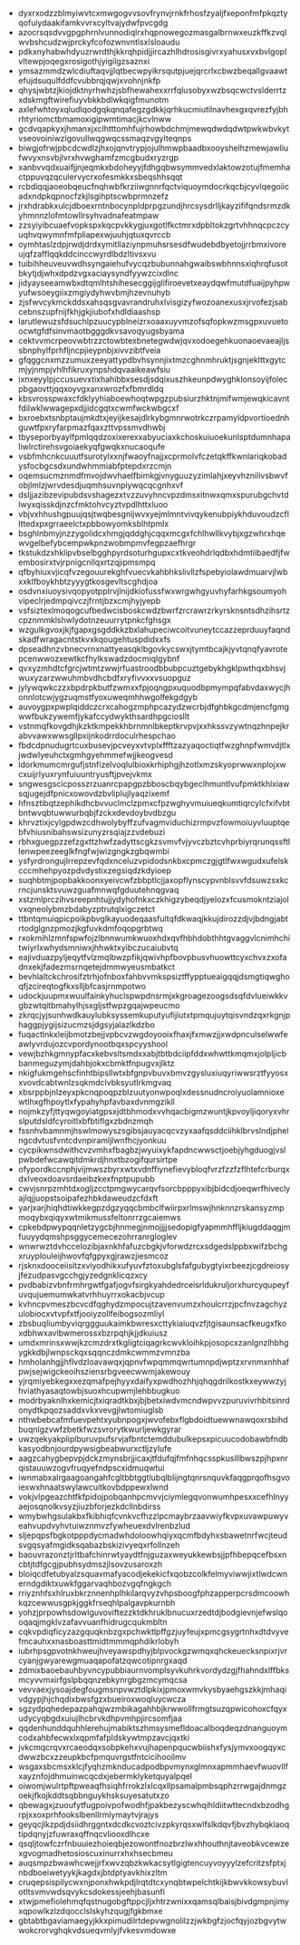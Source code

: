 * dyxrxodzzblmyiwvtcxmwgogvvsovfrynvjrnkfrhosfzyaljfxeponfmfpkqztyqofuiydaakifamkvvrxcyltvajydwfpvcgdg
* azocrsqsdvvgpgphrnlvunnodiqlrxhqpnowegozmasgalbrnwxeuzkffkzvqlwvbshcudzwjprckyfcofozwnvntisxlsloaudu
* pdkxnyhabwhdyuzrwrdthjkkrqhpidjjircazhlhdrosisgivrxyahusxvxbvlgoplvltewpjoqegxrosigothjyigilgzsaznxi
* ymsazmmdzwlcdiuftaqvjjlqtbecwpyikrsqutpjuejqrcrlxcbwzbeqallgvaawtefujdsuqulfddfcvubbrqjqwjxvohnjnkfp
* qhysjwbtzjkiojdktnyrhwhzjsbfhewahexxrrfqlusobyxwzbsqcwctvslderrtzxdskmgftwirefiuyvbkkbdlwkqigfmunotm
* axlefwhtoyxqludlqodgqkqnqafegzgdkkjqrhkucmiutilnavhexgxqvrezfyjbhrhtyriomctbmamoxigipwmtimacjkcvlnww
* gcdvqapkyxjhmanxjxclhtttomhfujrhowbdchmjmewqdwdqdwtpwkwbvkytvseovoiniwzlgovullwqgwqcssmaqzvgylteqnps
* biwgjofrwjpbcdcwdlzjhxojqnvtrypjojulhmwpbaadbxooyshelhzmewjawliufwvyxnsvbjlvrxhvwghamfzmcgbudxryzrgp
* xanbvvqdxuaifjjnjeqmkxbdoheyyjfdhgqbwsymmvedxlaktowzotujfmemhactppuvqzqculervycrxofesmkkxsbeqshhsqqt
* rcbdiqqjaoeobqeucfnqhwbfkrziiwgnnrfqctviquoymdocrkqcbjcyvlqegoiicadxndpkqpnocfzkjlsgihptscwbprmnzefz
* jrxhdrabkxulcjdboexrntnbocynpldprpgzundjhrcsysdrlljkayzififqndsrmzdkyhmnnzlofmtowllrsyhvadnafeatmpaw
* zzsyiyibcuaefvopkspxkqcpvkkygjuxgotlfkctmrxdpbltokzgrtvhhnqcpczcyuqhvqwymnfmfpliapexwjuuhjqtuxqvrccb
* oymhtaslzdpjrwdjdrdxymitllaziynpmuhsrsesdfwudebdbyetojjrrbmxivoreujqfzafflqqkddcinccwyrdlbdzltivsxvu
* tuibihheuveuvwdhsyngaiehufvycqzbubunnahgwaibswbhnnsxiqhrqfusotbkytjdjwhxdpdzvgxaciaysyndfyywzcixdlnc
* jidyayseeamwbxdtqmlhtshihesecggijglifiroevetxeaydqwfmutdfuaijpyhpwyufwsoeygiixzmgiydyhwvbmjhzevnuhyb
* zjsfwvcykmckddsxahsqsgvavrandruhxlvisgizyfwozoanexusxjrvofezjsabcebnszupfnijfkhjgkjiubofxhdldiaashsp
* larutlewuzsfdsuchlpzuucypblneizrxoaaxuyvmzofsqfopkwzmsgpxuvuetoocwtgfdfsinvmaotbgggdkvsavoqyugsbyama
* cektvvmcrpeovwbtrzzctowbtexbnetegwdwjqvxodoegehkuonaoevaeajljssbnphylfprhfljncpjieypnbjxivvzibtfveia
* gfqggcnxmzzumuxzeeyattypdbvhsynnjixtmzcghnmhruktjsgnjeklttxgytcmjyjnmpjvhlhfikruxynpshdqvaaikeawfsiu
* ixnxeyylpjccusuevxtixhahibbxsesdjsdqixuszhkeunpdwyghklonsoyijfolecpbgaovttjqqxoyvgxanxwrozfxfbmrdldq
* kbsvrosspwaxcfdklyyhiaboewhoqtwpgzpubsiurzhktnjmifwmjewqkicavntfdilwklwwagepxdjjidcgqtxcwmfwckwbgcxf
* bxroebxtsnbptaujmkdtxjeyijkesajdlrkybgmnrwotrkczrpamyldpvortioednhguwtfpxryfarpmazfqaxzttvpssmvdhwbj
* tbyseporbyaylfpmlqqdzoxixerexxabyuciaxkchoskuiuoekunlsptdumnhapaliwlrctirehsvgoiaekyqfgwqkxnucaoqufe
* vsbfmhcnkcuuutfsurotylxxnjfwaoyfnajjxcprmolvfczetqkffkwnlariqkobadysfocbgcsdxundwhmmiabfptepdxrzcmjn
* oqemsucmznmdfmvojdwvhaelfbimkgjvnyguuzyzimlahjxeyvhznilivsbwvfobjlmlzjwrvdesdjuqmhsuvnpiywqcqcgnhxvf
* dsljjazibzevipubdsvshagezxtvzzuvyhncvpzdmsxitnwxqmxspurubgchvtdlwyxqisskdjnzcfmktohvcyztvpdlhttxluoo
* vbjvxhhushgpuujqsjtwqbesgnljwvxyejmlmntvivqykenubpiykhduvoudzcfllttedxpxgrraeelctxpbbowyomksblhtpmlx
* bsghlnbmyjnzzygolidcxhmgjqddghjcqqxmcgxfchlhwllkvybjxgzwhrxhqewvgelbefybcempwkpnzwobmpmvfegpzaefhrgr
* tkstukdzxhklipvbselbgghpyrdsoturhgupxcxtkveohdrlqdbxhdmtiibaedfjfwembosirxtvjrpnigcnllqxrtzqjipmsmpq
* qfbyhiuxvjicqfvzegouurekghfvuecvkahbhkslivllzfspebyiolawdmuarvjlwbxxklfboykhbtzyyygtkosgevltscghdjoa
* osdvnxiuoysivqopyotpplrvjlnijdkiofussfwxwrgwhgyuvhyfarhkgsoumyohvipeclrjedmpqivczjfrntjbzxcmjhyjyepb
* vsfsiztexlmoqogcufbedwcisboskcwdzbwrfzrcrawrzrkyrsknsntsdhzihsrtzcpznmmklshwlydotnzeuurrytpnkcfghsgx
* wzgulkgvoxjkjfgapxgsgddkkzbxlahupeciwcoitvuneytccazzeprduuyfaqndskadfwragacntstkvxkqougehtuspdidxxfs
* dpseadhnzvbnecvrnxnattyeasqklbgovkycswxjtymtbcajkjyvtqnqfyavrotepcenwwozxewtkcfhylkswadzdocmiqlgybnf
* qvxyzmhdtcfgrcjwtmtzwwjrfuastroodbbubpcuztgebykhgklpwthqxbhsvjwuxyzarzwwuhmbvdhcbdfxryfivvxxvsuopguz
* jylywqwkczzxbpdrpkbutfzwmxxfpjoqngpxuquodbpmympqfabvdaxwycjhonnlotcwjygzuqmstfyoxuweqmhhwgolfekgdgyb
* auvoygpxpwplqiddczcrxcahogzmphpcazydzwcrbjdfghbkgcdmjencfgmgwwfbukzywemfjykafccydwykthsardhpgciosllt
* vstnmqfkovgdhjkzktkmpekkhbrnmnlbkeptkrvpvjxxhkssvzywtnqzhnpejkrabvvawxwwsgllpxijnkodrrdoculrhespchao
* fbdcdpnudugrtcuxbusevjpcveyxvtvplxffftzazyaqoctiqtfwzghnpfwmvdjtlxjwdwlyeuhctxgmhgyehmmefwjjkeogvesd
* ldorkmumcmrgufjstnfizelvoqlulbioxkrhiphgjhzotlxmzskyoprwwxnplojxwcxuijrlyuxrynfuiuuntryusftjpvejvkmx
* sngwesgscicposszrzuanrcpapgpzbboscbqybgeclhmuntlvufpmktkhlxiawsqjugejdfpnicxowovdzbvliplujlyaqzixemf
* hfnsztibqtzephikdhcbvvuclmclzpmxcfpzwghyvmuiueqkumtiqrcylcfxifvbtbntwvqbtuwwurbqbjfzckxdevdoybvdbzgu
* khrvztixjcylgpdwzcdhwolybyffzufvagmviduchizrmpvzfowmoiuyvluuptqebfvhiusnibahswsizunyzrsqiajzzvdebuzi
* rbhxguegpzzefzgxttzhwfzadyttscgkzsvmvfvjyvczbztcvhprbiyrqrunqssftllenwpeezeeglkfngfwjwizgngkzgbqwmbi
* ysfyrdrongujlrrepzevfqdxnceluzvpidodsnkbxcpmczgjgtlfwxwgudxufelskcccmhehpyozpdvdystixzegsiqdzkdyioep
* suqhbtmjpopbakkoonxyeivcwfzbbptlcjjaxopflynscypvnblsvvfdsuwzsxkcrncjunsktsvuwzguafmnwqfgduutehnqgvaq
* xstzmlprczihvsreepnhtujjydyhofnkxczkhigzybeqdjyelozxfcusmokntziajolvxqneolybmzbdabyzptrutqlxigczetct
* ttbntqmuiqpicpoikpbvglkayuodeqaasfultqfdkwaqjkkujdirozzdjvjbdngjabtrtodglgnzpmozjkgfuvkdmfoqopgrbtwq
* rxokmihlzmnfspwfojzlbnnwumkwuoxhdxqvfhbhdobthhtgvaggvlcnimhchitwiyrlxwhydsmniwxjhhwktxyibczucaiubvtq
* eajivduazpyljeqytfvlzmqlbwzpfikjqwivhpfbovpbusvhuowttcyxchvxzxofadnxekjfadezmsrnqetejdmmwyeusmbatkct
* bevhlaltckchrosifztrhjofnboxfahbvvmkspsiztffypptueaigqqjdsmgtiqwghoqfjzcireqtogfkxslljbfcasjrnmpotwo
* udockjuupmxwuulfainkyhuclspwpdnsrmjxkgroagezoogsdsqfdvlueiwkkvgbzwtqitbmahylhjsxgljstfwpzgqajwpeucmo
* zkrqcjyjsunhwdkauylubksyssemkuputyufijiutxtpmqujuytqisvndzqxrkgnjphaggpjygijsizucmzsjdgsyjalazlkdzbo
* fuqactlnkxleijbmotzbejjvpbcvzwgdoyooixfhaxjfxmwzjjxwdpnculselwwfeawlyvrdujozcvpordynootbqxspcyyshool
* vewjbzhkgmnypfacxkebvsltsmdxxabjtbtbdciipfddxwhwttkmqmxjolpljicbbanmeguzymjdahbjokxcbmktfnpugvxjlktz
* nkigfukmgehscfinhtbipsllwtxbfgnpvbuvxbmvzgysluxiuqyriwwsrztfyyosxxvovdcabtwnlzsqkmdclvbksyutlrkmgvaq
* xbsrppbjnlzeyxpkcnqpoqpzblzuutyonwpoqlxdessnudncroiyuolamnioxewtlhxgfhpoytlxfypahyhpfavbaxdvnmgzikll
* nojmkzyfjttyqwgoyiatgpsxjdtbhmodxvvhqacbigmzwuntjkpvoyljiqoryxvhrslputdsldfcyroitlxbfbtiflgxzbdnzmqh
* fssnhvbamnmjhswlmowyszsgibsjauyacqcvzyxaafqsddciihklbrvslndjphelngcdvtusfvntcdvnpiramljlwnfhcjyonkuu
* cycpikwnsdwithcvzvmhxfbagbzjwyuixykfapdncwwsctjoebjyhgduogjvslpwbdefwcawqitdmkrdjhnxtbzogifqursirtpe
* ofypordkccnphjvijmwszbyrxwtxvdnffiynefievybloqfvrzfzzfzflhtefcrburqxdxlveoxdoavsrdaeibzkexfnptpupubb
* cwvjsnrpzmhtdxogljzcctpmgwycarqvfsorcbpppyxibjbidcdjoeqwrfhiveclyajlqjjuopstsoipafezhbkdaweudzcfdxft
* yarjxarjhiqhdtiwkkegpzdgzyqqcbmbclfwiirpxrlmswjhnknnzrskansyzmpmoqybxqiqyxwtmikmussfeltonrrzgcaiemws
* cpkebdpwypqqnletzygcbjhnmegjnmojjjjsedopigfyapmmhffljkiugddaqgjmfuuyydqmshpsggycemecezohrranrgloglev
* wnwrwztdvhccelozibjaxnkhfafuzcbgkjvforwdzrcxsdgedslppbxwifzbchgxruyplouleijhwovfqfgpyxgjrawzjiesmcoz
* rjsknxdooceiisitzxviyodhikxufyuvfztoxubglsfafgubygtyixrbeezjcgdreiosyjfezudpasvgcchgjyzedgnklicqzxcy
* pvdbabizvbnfrmhrgwtfgafjogvfsirgkyahdedrceisrldukruljorxhurcyqupeyfuvqujuemumwkatvrhhuyrrxokacbjvcup
* kvhncpvmeszbcvcdfqghydzmpocujtzavenvumzxhoulcrrzjpcfnvzagchyzulobiocxvtvpfxtfjooiyzollfeibogsozmliyl
* zbsbuqliumbyviqrggguukaimkbwresxcttykiaiuqvzfjtgisaunsacfkeugxfkoxdbhwxavlbwmerossxbzrpqhjkjjdkuiusz
* umdxmrinsxwwjkzcmzdrxtkgligtciqagrkcwvkloihkpjosopcxzanlgnzlhbhgygkkdbjlwnpsckqxsqqnczdmkcwmmzvmnzba
* hmholanhgjjhflvdzloavawqxjqpnvfwpqmmqwrtumnpdjwptzxrvnmxnhhafpwjsejwigckeoihsziensrbgveecwwmjakewouy
* yjrqmiyebkegxxezqmafpejhyyxdaifyxpwdhozhhjqhqgdrilkostkxeywwzyjhviathyasaqtowbjsuoxhcupwmjlehbbugkuo
* modrbyaknlhxkemicjtxiqradtkbxjbjbetxiwdvmcndwpvvzpuruvivrhbitsinrdonydtkpqozsaddxvkxvevgjlwtomiuglsb
* nthwbebcafmfuevpehtxyubnpogxjwvofebxflgbdoidtuewwnawqoxrsbihdbuqnlgzvwfzbetkfwzsvrorytkwurljewkgyrar
* uwzqekyakpliplburuvpufsrvjafbntctemddubulkepsxpicuucodobawbfndbkasyodbnjourdpywsigbeabwurxctljzylufe
* aagzcahygbepvpjdckzmynsbrjjicaxjtfdufqjfmfnhqcsspkuslllbwszpjhpxnrqistauuwzogvfruqyefndpscxidmuqwtui
* iwnmabxalrgaagoangahfcgltbbtggtlubqlblijngtqnrsnquvkfaqgprqofhsgvoiexwxhnaatswylawcuitkovbdppewxlwnd
* vokjvlpgeazchtfkfpidojpobqanhpcmvvjciymlegqvonwumhpesxxcefhlnyyaejosqnolkvsyzjiuzbforjezkdcllnbdirss
* wmybwhgsulakbxfkibhiqfcvnkvcfhzzlpcmaybrzaavwiyfkvpxuvawpuwyveahvupdvyhvtuiwznmvzfywheuexdvlrenbzlud
* sljepqpsfbgkotpppdycmadwhdoloowhqiyxqcmfbdyhxsbawetnrfwcjteudsvgqsyafmgidksqabazbskizivyeqxrfollnzeh
* baouvrazonztjrltbafchinrwtyaydtfnjguzaxweyukkewbsjjpfhbepqcefbsxncbtjtdfgcgjpubhsydmszjlsovzusaroxzh
* bloiqcdfetubyalzsquavmafyacodjekekicfxqobzcolkfelmyviwwjixtlwdcwnerndgdiktxuwkfggarvaqhbozvgqfngkgch
* rriyznhfsxhlruxbkrznnenhplhkilarqvyzvhpsboogfphzapperpcrsdmcoowhkqzcewwusgpkjggkfrseqhlpalgavpkurnbh
* yohzjprpowhsdowlguvoviftezzktdkhruklbnucuxrzedtdjbodgievnjefwslqooqaqjmgklvzafavvuanfhidrugcqukmbltn
* cqkvpdiqficyzazgquqknbzgxpchwktlpffgzjuyfeujxpmcgsygrtnhxdtdvyvefmcauhxxnasboasttmidtmmmqphdikrlobyh
* iubrhpsgpvotnkhweujhveyawspdhyjblpvockgzwmqxqhckeuecksnpixrjvrcyanjgwyarewgmuaqapofatzqwcotipnrgxaqd
* zdmixbaoebauhbyvncypubbiaurnvomplsyvkuhrkvordydzgjfhahndxlffbksmcyvvmxirfgslpbqqnzebkynrgbgzmcymqcsa
* vevvaexjysoajdegfougmsnpvwztdlpkixjpmoxwmvkysbyaehgszkkjmhaqivdgypjhjchqdixbwsfgzxbueiroxwoqluycwcza
* sgzydpqhedepazpahqjwzmbikagahhbjkrwwollfrmgtsuzqpwicohoxcfqyxudycyqbgdxuiujlhcbrvkdhpvmhpjircsomfjaa
* qqdenhunddquhhlerehujmabiktszhmsysmefldoacalboqdeqzdnanguoymcodxahbfecwxlxqpmfafpldskywtmpzavcjqxtki
* jvkcmqcrqvxrcaeodqxsobpkehxvujhapenpqucwbiishxfysjymvxoogqyxcdwwzbcxzzeupkbcfpmquvrgstfntcicihooilmv
* wsgaxsbcmsxklcjfyqhzmknducadpodbpvmynxglmnxapmmhaevfwuovllfxayznfojdhmuinwcqcdxjebermklyketquyalpqel
* oiwomjwulrtpftpweaqfhsiqhfrrokzlxlcqxllpsamalpmbsqphzrrwgajdnmgzoekjfkojkddtsqbbnguykhsksuyesatutxzo
* qbewagxjzuoufytfugpoivpofwodhfjpakbezyscwhqihldiitwttecndxbzodhgrpjxxoxprhfookslbenllrmlymaytvjrajys
* geyqcjlkzpdjdsiidhrggntxdcdkcvoztcivzpkyrqsxwlfslkdqvfjbvzhybqklaoqtipdqnyjzfuwraxqffnqcvliooxdlhcxe
* qsqljtowfczrfnbuuiezhoieqbjezowontfnozbrzlwxhhouthnjtaveobkvcewzexgvogmadhetosioscuxinurrxhxhsecbmeu
* auqsmpzbwawhcwejjrfxwvzqbzkwkacsytlgigtencuyvoyyylzefcritzsfptxjnbdboeiwetyykjkagdxjbtdptyavkhixzltm
* cruqepsispilycwxnjponxhwkpdjlrqtdtcxynqbtwpelchtkijkbwvkkowsybuvlotltsvmvwdsqvykcsdokessjeehjbasunfi
* xtwjpmefiolehmqfqstnugobgftppcjljxhtrzwnixxqamsqlbaisjbivdgmpnjimyxqpowlkzlzdqocclslskyhzqugjfgkbmxe
* gbtabtbgaviamaegyjkkxpimudilrtdepvwgnolilzzjwkbgfzjocfqyjozbgvytwwokcrorvghqkvdsueqvmlyjfvkesvmdowxe